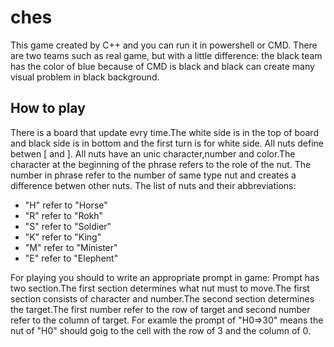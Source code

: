 # ches
<!--<img src="documents/HowPlay.gif">-->
This game created by C++ and you can run it in powershell or CMD. There are two teams such as real game, but with a little difference: the black team has the color of blue because of CMD is black and black can create many visual problem in black background.
## How to play
There is a board that update evry time.The white side is in the top of board and black side is in bottom and the first turn is for white side.
All nuts define betwen [ and ]. All nuts have an unic character,number and color.The character at the beginning of the phrase refers to the role of the nut. The number in phrase refer to the number of same type nut and creates a difference betwen other nuts.
The list of nuts and their abbreviations:
  - "H" refer to "Horse"
  - "R" refer to "Rokh"
  - "S" refer to "Soldier"
  - "K" refer to "King"
  - "M" refer to "Minister"
  - "E" refer to "Elephent"

For playing you should to write an appropriate prompt in game:
Prompt has two section.The first section determines what nut must to move.The first section consists of character and number.The second section determines the target.The first number refer to the row of target and second number refer to the column of target.
For examle the prompt of "H0=>30" means the nut of "H0" should goig to the cell with the row of 3 and the column of 0.
